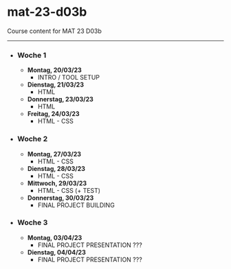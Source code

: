 # mat-23-d03b

Course content for MAT 23 D03b

---

- ### Woche 1

  - **Montag, 20/03/23**
    - INTRO / TOOL SETUP
  - **Dienstag, 21/03/23**
    - HTML
  - **Donnerstag, 23/03/23**
    - HTML
  - **Freitag, 24/03/23**
    - HTML - CSS

- ### Woche 2

  - **Montag, 27/03/23**
    - HTML - CSS
  - **Dienstag, 28/03/23**
    - HTML - CSS
  - **Mittwoch, 29/03/23**
    - HTML - CSS (+ TEST)
  - **Donnerstag, 30/03/23**
    - FINAL PROJECT BUILDING

- ### Woche 3

  - **Montag, 03/04/23**
    - FINAL PROJECT PRESENTATION ???
  - **Dienstag, 04/04/23**
    - FINAL PROJECT PRESENTATION ???
